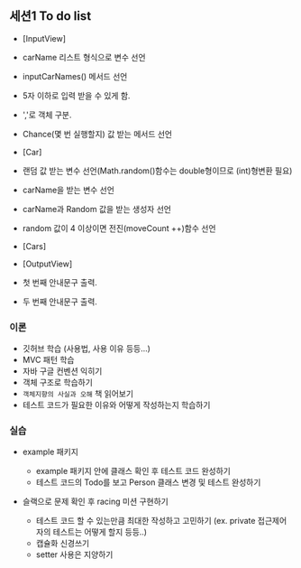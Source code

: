 ## 세션1 To do list

- [InputView]
- carName 리스트 형식으로 변수 선언
- inputCarNames() 메서드 선언
- 5자 이하로 입력 받을 수 있게 함.
- ','로 객체 구분.
- Chance(몇 번 실행할지) 값 받는 메서드 선언

- [Car]
- 랜덤 값 받는 변수 선언(Math.random()함수는 double형이므로 (int)형변환 필요)
- carName을 받는 변수 선언
- carName과 Random 값을 받는 생성자 선언 
- random 값이 4 이상이면 전진(moveCount ++)함수 선언

- [Cars]


- [OutputView]
- 첫 번째 안내문구 출력.
- 두 번째 안내문구 출력.


### 이론

- 깃허브 학습 (사용법, 사용 이유 등등...)
- MVC 패턴 학습
- 자바 구글 컨벤션 익히기
- 객체 구조로 학습하기
- `객체지향의 사실과 오해` 책 읽어보기
- 테스트 코드가 필요한 이유와 어떻게 작성하는지 학습하기

### 실습

- example 패키지
    - example 패키지 안에 클래스 확인 후 테스트 코드 완성하기
    - 테스트 코드의 Todo를 보고 Person 클래스 변경 및 테스트 완성하기

- 슬랙으로 문제 확인 후 racing 미션 구현하기
    - 테스트 코드 할 수 있는만큼 최대한 작성하고 고민하기 (ex. private 접근제어자의 테스트는 어떻게 할지 등등..)
    - 캡슐화 신경쓰기
    - setter 사용은 지양하기

